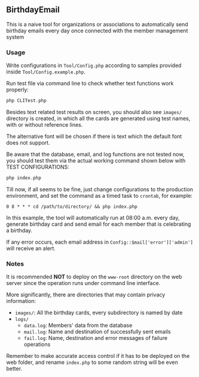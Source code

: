 ## BirthdayEmail
This is a naive tool for organizations or associations to automatically send birthday emails every day once connected with the member management system

### Usage
Write configurations in `Tool/Config.php` according to samples provided inside `Tool/Config.example.php`.

Run test file via command line to check whether text functions work properly:

```php
php CLITest.php
```

Besides text related test results on screen, you should also see `images/` directory is created, in which all the cards are generated using test names, with or without reference lines.

The alternative font will be chosen if there is text which the default font does not support.

Be aware that the database, email, and log functions are not tested now, you should test them via the actual working command shown below with TEST CONFIGURATIONS:

```php
php index.php
```

Till now, if all seems to be fine, just change configurations to the production environment, and set the command as a timed task to `crontab`, for example:

```
0 8 * * * cd /path/to/directory/ && php index.php
```

In this example, the tool will automatically run at 08:00 a.m. every day, generate birthday card and send email for each member that is celebrating a birthday.

If any error occurs, each email address in `Config::$mail['error']['admin']` will receive an alert.

### Notes
It is recommended **NOT** to deploy on the `www-root` directory on the web server since the operation runs under command line interface.

More significantly, there are directories that may contain privacy information:

- `images/`: All the birthday cards, every subdirectory is named by date
- `logs/`
  - `data.log`: Members' data from the database
  - `mail.log`: Name and destination of successfully sent emails
  - `fail.log`: Name, destination and error messages of failure operations

Remember to make accurate access control if it has to be deployed on the web folder, and rename `index.php` to some random string will be even better.
